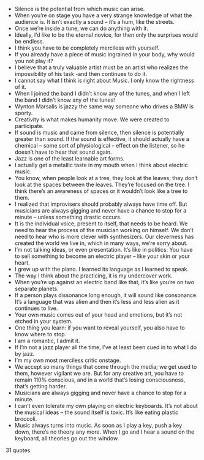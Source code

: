  - Silence is the potential from which music can arise.
 - When you’re on stage you have a very strange knowledge of what the audience is. It isn’t exactly a sound – it’s a hum, like the streets.
 - Once we’re inside a tune, we can do anything with it.
 - Ideally, I’d like to be the eternal novice, for then only the surprises would be endless.
 - I think you have to be completely merciless with yourself.
 - If you already have a piece of music ingrained in your body, why would you not play it?
 - I believe that a truly valuable artist must be an artist who realizes the impossibility of his task -and then continues to do it.
 - I cannot say what I think is right about Music. I only know the rightness of it.
 - When I joined the band I didn’t know any of the tunes, and when I left the band I didn’t know any of the tunes!
 - Wynton Marsalis is jazzy the same way someone who drives a BMW is sporty.
 - Creativity is what makes humanity move. We were created to participate.
 - If sound is music and came from silence, then silence is potentially greater than sound. If the sound is effective, it should actually have a chemical – some sort of physiological – effect on the listener, so he doesn’t have to hear that sound again.
 - Jazz is one of the least learnable art forms.
 - I actually get a metallic taste in my mouth when I think about electric music.
 - You know, when people look at a tree, they look at the leaves; they don’t look at the spaces between the leaves. They’re focused on the tree. I think there’s an awareness of spaces or it wouldn’t look like a tree to them.
 - I realized that improvisers should probably always have time off. But musicians are always gigging and never have a chance to stop for a minute – unless something drastic occurs.
 - It is the individual voice, present to itself, that needs to be heard. We need to hear the process of the musician working on himself. We don’t need to hear who is more clever with synthesizers. Our cleverness has created the world we live in, which in many ways, we’re sorry about.
 - I’m not talking ideas, or even presentation. It’s like in politics: You have to sell something to become an electric player – like your skin or your heart.
 - I grew up with the piano. I learned its language as I learned to speak.
 - The way I think about the practicing, it is my undercover work.
 - When you’re up against an electric band like that, it’s like you’re on two separate planets.
 - If a person plays dissonance long enough, it will sound like consonance. It’s a language that was alien and then it’s less and less alien as it continues to live.
 - Your own music comes out of your head and emotions, but it’s not etched in your system.
 - One thing you learn: if you want to reveal yourself, you also have to know where to stop.
 - I am a romantic, I admit it.
 - If I’m not a jazz player all the time, I’ve at least been cued in to what I do by jazz.
 - I’m my own most merciless critic onstage.
 - We accept so many things that come through the media; we get used to them, however vigilant we are. But for any creative art, you have to remain 110% conscious, and in a world that’s losing consciousness, that’s getting harder.
 - Musicians are always gigging and never have a chance to stop for a minute.
 - I can’t even tolerate my own playing on electric keyboards. It’s not about the musical ideas – the sound itself is toxic. It’s like eating plastic broccoli.
 - Music always turns into music. As soon as I play a key, push a key down, there’s no theory any more. When I go and I hear a sound on the keyboard, all theories go out the window.

31 quotes